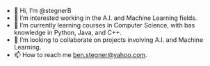 - 👋 Hi, I’m @stegnerB
- 👀 I’m interested working in the A.I. and Machine Learning fields.
- 🌱 I’m currently learning courses in Computer Science, with bas knowledge in Python, Java, and C++.
- 💞️ I’m looking to collaborate on projects involving A.I. and Machine Learning.
- 📫 How to reach me ben.stegner@yahoo.com.

<!---
stegnerB/stegnerB is a ✨ special ✨ repository because its `README.md` (this file) appears on your GitHub profile.
You can click the Preview link to take a look at your changes.
--->
